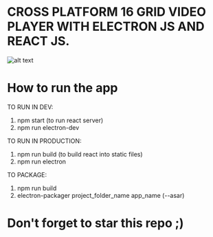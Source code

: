 # CROSS PLATFORM 16 GRID VIDEO PLAYER WITH ELECTRON JS AND REACT JS.

![alt text](https://raw.githubusercontent.com/nikhiltatpati/electron-video-player/master/assets/vp.png)

# How to run the app

TO RUN IN DEV:

1. npm start (to run react server)
2. npm run electron-dev

TO RUN IN PRODUCTION:

1. npm run build (to build react into static files)
2. npm run electron

TO PACKAGE:

1. npm run build
2. electron-packager project_folder_name app_name (--asar)

# Don't forget to star this repo ;)
